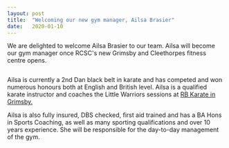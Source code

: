```yaml
---
layout: post
title:  "Welcoming our new gym manager, Ailsa Brasier"
date:   2020-01-10
---
```


<p class="intro"><span class="dropcap">W</span>e are delighted to welcome Ailsa Brasier to our team. Ailsa will become our gym manager once RCSC's new Grimsby and Cleethorpes fitness centre opens. </p>

<img src="{{ '/assets/img/ailsa.jpg' | prepend: site.baseurl }}" alt="">

<p>Ailsa is currently a 2nd Dan black belt in karate and has competed and won numerous honours both at English and British level. Ailsa is a qualified karate instructor and coaches the Little Warriors sessions at <a href="http://www.rbkarate.co.uk">RB Karate in Grimsby.</a></p>

<p>Ailsa is also fully insured, DBS checked, first aid trained and has a BA Hons in Sports Coaching, as well as many sporting qualifications and over 10 years experience. She will be responsible for the day-to-day management of the gym.</p>

